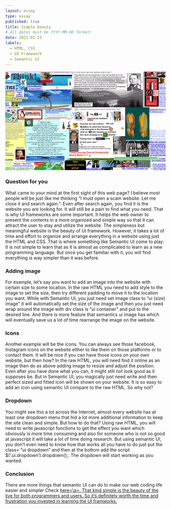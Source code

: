 ```yaml
---
layout: essay
type: essay
published: true
title: Simple beauty
# All dates must be YYYY-MM-DD format!
date: 2021-02-23
labels:
  - HTML, CSS
  - UI Framework
  - Semantic UI
---
```

<img class="ui medium image" src="../images/badwebpage.png">
<h3>Question for you</h3>
What came to your mind at the first sight of this web page? I believe most people will be just like me thinking “I must open a scam website. Let me close it and search again.”. Even after search again, you find it is the website you are looking for. It will still be a pain to find what you need. That is why UI frameworks are some important. It helps the web owner to present the contents in a more organized and simple way so that it can attract the user to stay and utilize the website. The simpleness but meaningful website is the beauty of UI framework.
However, it takes a lot of time and effort to organize and arrange everything in a website using just the HTML and CSS. That is where something like Semantic UI come to play. It is not simple to learn that as it is almost as complicated to learn as a new programming language. But once you get familiar with it, you will find everything is way simpler than it was before.

<h3>Adding image</h3>
For example, let’s say you want to add an image into the website with certain size to some location. In the raw HTML you need to add style to the image to set the size, then try different padding to move it to the location you want. While with Semantic UI, you just need set image class to “ui (size) image” it will automatically set the size of the image and then you just need wrap around the image with div class is “ui container” and put to the desired line. And there is more feature that semantics ui image has which will eventually save us a lot of time rearrange the image on the website.

<h3>Icons</h3>
Another example will be the icons. You can always see those facebook, Instagram icons on the website either to like them on those platforms or to contact them. It will be nice if you can have those icons on your own website, but then how? In the raw HTML, you will need find it online as an image then do as above adding image to resize and adjust the position. Even after you have done what you can, it might still not look good as it supposes be. But in Semantic UI, you magically just need write <i class= “ui (name, like facebook) icon”></i> and then perfect sized and fitted icon will be shown on your website. It is so easy to add an icon using semantic UI compare to the raw HTML. So why not?

<h3>Dropdown</h3> 
You might see this a lot across the Internet, almost every website has at least one dropdown menu that hid a lot more additional information to keep the site clean and simple. But how to do that? Using raw HTML, you will need to write javascript functions to get the effect you want which obviously is more time consuming and also for someone who is not so good at javascript it will take a lot of time doing research. But using semantic UI, you don’t even need to know how that works all you have to do just put the class= “ui dropdown” and then at the bottom add the script $(‘.ui.dropdown’).dropdown();. The dropdown will start working as you wanted. 

<h3>Conclusion</h3>
There are more things that semantic UI can do to make our web coding life easier and simpler Check <a href="https://semantic-ui.com/">here<\a>. That kind simple is the beauty of the live for both programmers and users. So it’s definitely worth the time and frustration you invested in learning the UI framworks.




